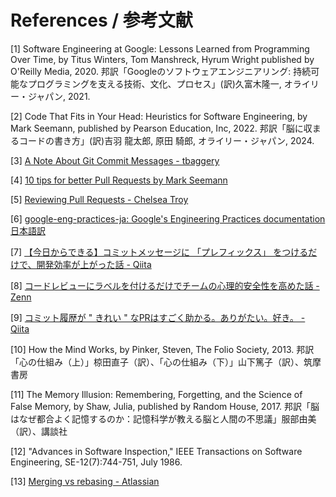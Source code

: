# References / 参考文献

[1] Software Engineering at Google: Lessons Learned from Programming Over Time, by Titus Winters, Tom Manshreck, Hyrum Wright published by O'Reilly Media, 2020. 邦訳「Googleのソフトウェアエンジニアリング: 持続可能なプログラミングを支える技術、文化、プロセス」(訳)久富木隆一, オライリー・ジャパン, 2021.

[2] Code That Fits in Your Head: Heuristics for Software Engineering, by Mark Seemann, published by Pearson Education, Inc, 2022. 邦訳「脳に収まるコードの書き方」(訳)吉羽 龍太郎, 原田 騎郎, オライリー・ジャパン, 2024.

[3] [A Note About Git Commit Messages - tbaggery](https://tbaggery.com/2008/04/19/a-note-about-git-commit-messages.html)

[4] [10 tips for better Pull Requests by Mark Seemann](https://blog.ploeh.dk/2015/01/15/10-tips-for-better-pull-requests/)

[5] [Reviewing Pull Requests - Chelsea Troy](https://chelseatroy.com/2019/12/18/reviewing-pull-requests/)

[6] [google-eng-practices-ja: Google's Engineering Practices documentation 日本語訳](https://fujiharuka.github.io/google-eng-practices-ja/)

[7] [【今日からできる】コミットメッセージに 「プレフィックス」 をつけるだけで、開発効率が上がった話 - Qiita](https://qiita.com/numanomanu/items/45dd285b286a1f7280ed)

[8] [コードレビューにラベルを付けるだけでチームの心理的安全性を高めた話 - Zenn](https://zenn.dev/hacobell_dev/articles/code-review-comment-prefix)

[9] [コミット履歴が " きれい " なPRはすごく助かる。ありがたい。好き。 - Qiita](https://qiita.com/_mi/items/f477e95a864474187e3d)

[10] How the Mind Works, by Pinker, Steven, The Folio Society, 2013. 邦訳「心の仕組み（上）」椋田直子（訳）、「心の仕組み（下）」山下篤子（訳）、筑摩書房

[11] The Memory Illusion: Remembering, Forgetting, and the Science of False Memory, by Shaw, Julia, published by Random House, 2017. 邦訳「脳はなぜ都合よく記憶するのか：記憶科学が教える脳と人間の不思議」服部由美（訳）、講談社

[12] "Advances in Software Inspection," IEEE Transactions on Software Engineering, SE-12(7):744-751, July 1986.

[13] [Merging vs rebasing - Atlassian](https://www.atlassian.com/ja/git/tutorials/merging-vs-rebasing)

